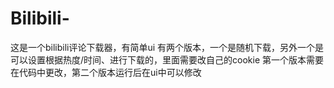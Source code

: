 # Bilibili-
这是一个bilibili评论下载器，有简单ui
有两个版本，一个是随机下载，另外一个是可以设置根据热度/时间、进行下载的，里面需要改自己的cookie
第一个版本需要在代码中更改，第二个版本运行后在ui中可以修改

